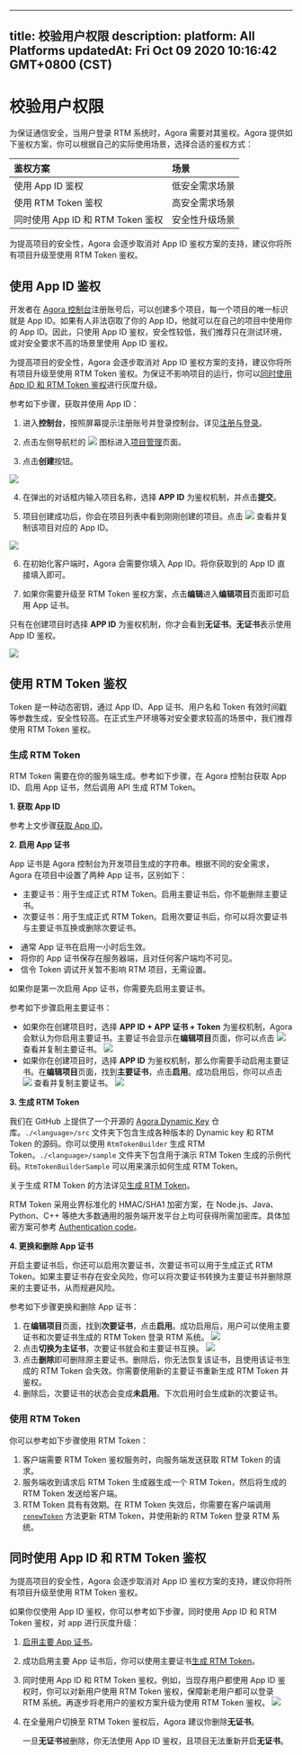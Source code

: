 
---
title: 校验用户权限
description: 
platform: All Platforms
updatedAt: Fri Oct 09 2020 10:16:42 GMT+0800 (CST)
---
# 校验用户权限
为保证通信安全，当用户登录 RTM 系统时，Agora 需要对其鉴权。Agora 提供如下鉴权方案，你可以根据自己的实际使用场景，选择合适的鉴权方式：

| 鉴权方案                      | 场景           |
| :---------------------------- | :------------- |
| 使用 App ID 鉴权              | 低安全需求场景 |
| 使用 RTM Token 鉴权               | 高安全需求场景 |
| 同时使用 App ID 和 RTM Token 鉴权 | 安全性升级场景 |

<div class="alert warning">为提高项目的安全性，Agora 会逐步取消对 App ID 鉴权方案的支持，建议你将所有项目升级至使用 RTM Token 鉴权。</div>

##  <a name = "appid"></a>使用 App ID 鉴权

开发者在 [Agora 控制台](https://console.agora.io/)注册账号后，可以创建多个项目，每一个项目的唯一标识就是 App ID。如果有人非法窃取了你的 App ID，他就可以在自己的项目中使用你的 App ID。因此，只使用 App ID 鉴权，安全性较低，我们推荐只在测试环境，或对安全要求不高的场景里使用 App ID 鉴权。

<div class="alert warning">为提高项目的安全性，Agora 会逐步取消对 App ID 鉴权方案的支持，建议你将所有项目升级至使用 RTM Token 鉴权。为保证不影响项目的运行，你可以<a href="#appid_token">同时使用 App ID 和 RTM Token 鉴权</a >进行灰度升级。</div>

<a name = "Get-an-App-ID"></a>参考如下步骤，获取并使用 App ID：

1. 进入**控制台**，按照屏幕提示注册账号并登录控制台。详见[注册与登录](https://docs.agora.io/cn/Agora%20Platform/sign_in_and_sign_up)。

2. 点击左侧导航栏的 ![](https://web-cdn.agora.io/docs-files/1551254998344) 图标进入[项目管理](https://console.agora.io/projects)页面。

3. 点击**创建**按钮。

 ![](https://web-cdn.agora.io/docs-files/1574156100068)

4. 在弹出的对话框内输入项目名称，选择 **APP ID** 为鉴权机制，并点击**提交**。

5. 项目创建成功后，你会在项目列表中看到刚刚创建的项目。点击 ![](https://web-cdn.agora.io/docs-files/1592488399929) 查看并复制该项目对应的 App ID。

 ![](https://web-cdn.agora.io/docs-files/1574921811175)

6. 在初始化客户端时，Agora 会需要你填入 App ID。将你获取到的 App ID 直接填入即可。

7. 如果你需要升级至 RTM Token 鉴权方案，点击**编辑**进入**编辑项目**页面即可启用 App 证书。

 <div class="alert note">只有在创建项目时选择 <b>APP ID</b> 为鉴权机制，你才会看到<b>无证书</b>。<b>无证书</b>表示使用 App ID 鉴权。</div>

  ![](https://web-cdn.agora.io/docs-files/1592488560281)

## <a name = "Token"></a>使用 RTM Token 鉴权

Token 是一种动态密钥，通过 App ID、App 证书、用户名和 Token 有效时间戳等参数生成，安全性较高。在正式生产环境等对安全要求较高的场景中，我们推荐使用 RTM Token 鉴权。

### 生成 RTM Token

RTM Token 需要在你的服务端生成。参考如下步骤，在 Agora 控制台获取 App ID、启用 App 证书，然后调用 API 生成 RTM Token。

**1. 获取 App ID**

参考上文步骤[获取 App ID](#Get-an-App-ID)。

**<a name = "appcertificate"></a>2. 启用 App 证书**

App 证书是 Agora 控制台为开发项目生成的字符串。根据不同的安全需求，Agora 在项目中设置了两种 App 证书，区别如下：

- 主要证书：用于生成正式 RTM Token。启用主要证书后，你不能删除主要证书。
- 次要证书：用于生成正式 RTM Token。启用次要证书后，你可以将次要证书与主要证书互换或删除次要证书。
 
<div class="alert note"><li>通常 App 证书在启用一小时后生效。<li>将你的 App 证书保存在服务器端，且对任何客户端均不可见。<li>信令 Token 调试开关暂不影响 RTM 项目，无需设置。</li></div>
 
如果你是第一次启用 App 证书，你需要先启用主要证书。

参考如下步骤启用主要证书：

- 如果你在创建项目时，选择 **APP ID + APP 证书 + Token** 为鉴权机制，Agora 会默认为你启用主要证书。主要证书会显示在**编辑项目**页面，你可以点击 ![](https://web-cdn.agora.io/docs-files/1592488399929) 查看并复制主要证书。
  ![](https://web-cdn.agora.io/docs-files/1592488920717)
- 如果你在创建项目时，选择 **APP ID** 为鉴权机制，那么你需要手动启用主要证书。在**编辑项目**页面，找到**主要证书**，点击**启用**。成功启用后，你可以点击 ![](https://web-cdn.agora.io/docs-files/1592488399929) 查看并复制主要证书。
  ![](https://web-cdn.agora.io/docs-files/1592488560281)

**<a name = "generatetoken"></a>3. 生成 RTM Token**

我们在 GitHub 上提供了一个开源的 [Agora Dynamic Key](https://github.com/AgoraIO/Tools/tree/master/DynamicKey/AgoraDynamicKey) 仓库。`./<language>/src` 文件夹下包含生成各种版本的 Dynamic key 和 RTM Token 的源码。你可以使用 `RtmTokenBuilder` 生成 RTM Token。`./<language>/sample` 文件夹下包含用于演示 RTM Token 生成的示例代码。`RtmTokenBuilderSample` 可以用来演示如何生成 RTM Token。

关于生成 RTM Token 的方法详见[生成 RTM Token](../../cn/Real-time-Messaging/token_server_rtm.md)。

<div class="alert note">RTM Token 采用业界标准化的 HMAC/SHA1 加密方案，在 Node.js、Java、Python、C++ 等绝大多数通用的服务端开发平台上均可获得所需加密库。具体加密方案可参考 <a href="http://en.wikipedia.org/wiki/Hash-based_message_authentication_code">Authentication code</a >。</div>


**4. 更换和删除 App 证书**

开启主要证书后，你还可以启用次要证书，次要证书可以用于生成正式 RTM Token。如果主要证书存在安全风险，你可以将次要证书转换为主要证书并删除原来的主要证书，从而规避风险。

参考如下步骤更换和删除 App 证书：

1. 在**编辑项目**页面，找到**次要证书**，点击**启用**。成功启用后，用户可以使用主要证书和次要证书生成的 RTM Token 登录 RTM 系统。
   ![](https://web-cdn.agora.io/docs-files/1592489766225)
2. 点击**切换为主证书**，次要证书就会和主要证书互换。
   ![](https://web-cdn.agora.io/docs-files/1592489781768)
3. 点击**删除**即可删除原主要证书。删除后，你无法恢复该证书，且使用该证书生成的 RTM Token 会失效。你需要使用新的主要证书重新生成 RTM Token 并鉴权。
4. 删除后，次要证书的状态会变成**未启用**。下次启用时会生成新的次要证书。

### 使用 RTM Token

你可以参考如下步骤使用 RTM Token：

1. 客户端需要 RTM Token 鉴权服务时，向服务端发送获取 RTM Token 的请求。
2. 服务端收到请求后 RTM Token 生成器生成一个 RTM Token，然后将生成的 RTM Token 发送给客户端。
3. RTM Token 具有有效期。在 RTM Token 失效后，你需要在客户端调用<a href="https://docs-preview.agoralab.co/cn/Real-time-Messaging/API%20Reference/RTM_cpp/classagora_1_1rtm_1_1_i_rtm_service.html#a2c33be67bfec02d69041f1e8978f4559"><code>renewToken</code></a> 方法更新 RTM Token，并使用新的 RTM Token 登录 RTM 系统。

## <a name="appid_token"></a>同时使用 App ID 和 RTM Token 鉴权

<div class="alert warning">为提高项目的安全性，Agora 会逐步取消对 App ID 鉴权方案的支持，建议你将所有项目升级至使用 RTM Token 鉴权。</div>

如果你仅使用 App ID 鉴权，你可以参考如下步骤，同时使用 App ID 和 RTM Token 鉴权，对 app 进行灰度升级：

1. [启用主要 App 证书](#appcertificate)。

2. 成功启用主要 App 证书后，你可以使用主要证书[生成 RTM Token](#generatetoken)。

3. 同时使用 App ID 和 RTM Token 鉴权。例如，当现存用户都使用 App ID 鉴权时，你可以对新用户使用 RTM Token 鉴权，保障新老用户都可以登录 RTM 系统。再逐步将老用户的鉴权方案升级为使用 RTM Token 鉴权。
 ![](https://web-cdn.agora.io/docs-files/1593499734108)

4. 在全量用户切换至 RTM Token 鉴权后，Agora 建议你删除**无证书**。

	<div class="alert warning">一旦<b>无证书</b>被删除，你无法使用 App ID 鉴权，且项目无法重新开启<b>无证书</b>。</div>
